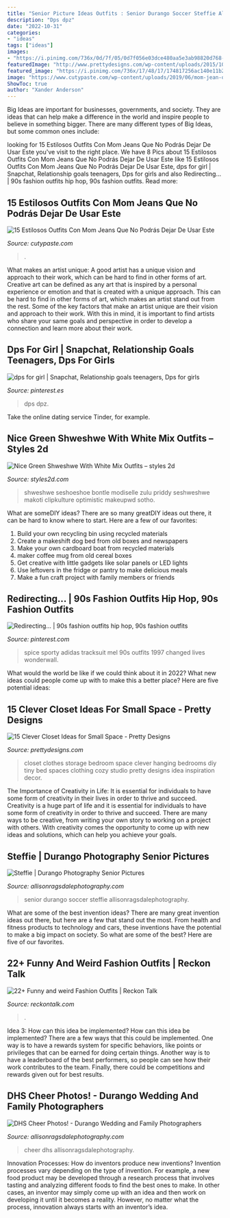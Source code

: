 ```yaml
---
title: "Senior Picture Ideas Outfits : Senior Durango Soccer Steffie Allisonragsdalephotography"
description: "Dps dpz"
date: "2022-10-31"
categories:
- "ideas"
tags: ["ideas"]
images:
- "https://i.pinimg.com/736x/0d/7f/05/0d7f056e03dce480aa5e3ab98820d768--partie-s-style.jpg"
featuredImage: "http://www.prettydesigns.com/wp-content/uploads/2015/10/Clothes-Storage.jpg"
featured_image: "https://i.pinimg.com/736x/17/48/17/174817256ac140e11b2034ac20ca718d.jpg"
image: "https://www.cutypaste.com/wp-content/uploads/2019/06/mom-jean-outfits-for-winter-272686-1542377630837-main.500x0c.jpg"
ShowToc: true
author: "Xander Anderson"
---
```



Big Ideas are important for businesses, governments, and society. They are ideas that can help make a difference in the world and inspire people to believe in something bigger. There are many different types of Big Ideas, but some common ones include: 

	

		
looking for 15 Estilosos Outfits Con Mom Jeans Que No Podrás Dejar De Usar Este you've visit to the right place. We have 8 Pics about 15 Estilosos Outfits Con Mom Jeans Que No Podrás Dejar De Usar Este like 15 Estilosos Outfits Con Mom Jeans Que No Podrás Dejar De Usar Este, dps for girl | Snapchat, Relationship goals teenagers, Dps for girls and also Redirecting... | 90s fashion outfits hip hop, 90s fashion outfits. Read more:
		
    
## 15 Estilosos Outfits Con Mom Jeans Que No Podrás Dejar De Usar Este

<img loading=lazy src="https://www.cutypaste.com/wp-content/uploads/2019/06/mom-jean-outfits-for-winter-272686-1542377630837-main.500x0c.jpg" onerror="this.onerror=null;this.src='https://tse3.mm.bing.net/th?id=OIP.oJoRBl0YqM47NqQMyUYoYgHaLH&amp;pid=15.1';" alt="15 Estilosos Outfits Con Mom Jeans Que No Podrás Dejar De Usar Este">

_Source: cutypaste.com_

>. 

	

What makes an artist unique: A good artist has a unique vision and approach to their work, which can be hard to find in other forms of art.
Creative art can be defined as any art that is inspired by a personal experience or emotion and that is created with a unique approach. This can be hard to find in other forms of art, which makes an artist stand out from the rest. Some of the key factors that make an artist unique are their vision and approach to their work. With this in mind, it is important to find artists who share your same goals and perspective in order to develop a connection and learn more about their work.

    
## Dps For Girl | Snapchat, Relationship Goals Teenagers, Dps For Girls

<img loading=lazy src="https://i.pinimg.com/736x/17/48/17/174817256ac140e11b2034ac20ca718d.jpg" onerror="this.onerror=null;this.src='https://tse2.mm.bing.net/th?id=OIP.avRfCyCXuKp489NCwzU1BgHaNK&amp;pid=15.1';" alt="dps for girl | Snapchat, Relationship goals teenagers, Dps for girls">

_Source: pinterest.es_

>dps dpz. 

	

Take the online dating service Tinder, for example.

    
## Nice Green Shweshwe With White Mix Outfits – Styles 2d

<img loading=lazy src="https://styles2d.com/wp-content/uploads/2019/12/screenshot-157061639684kng.png" onerror="this.onerror=null;this.src='https://tse4.mm.bing.net/th?id=OIP.vjjuuFygKNiQzp6HsBIoUQHaJR&amp;pid=15.1';" alt="Nice Green Shweshwe With White Mix Outfits – styles 2d">

_Source: styles2d.com_

>shweshwe seshoeshoe bontle modiselle zulu priddy seshweshwe makoti clipkulture optimistic makeupwd sotho. 

	

What are someDIY ideas?
There are so many greatDIY ideas out there, it can be hard to know where to start. Here are a few of our favorites: 
1. Build your own recycling bin using recycled materials 
2. Create a makeshift dog bed from old boxes and newspapers 
3. Make your own cardboard boat from recycled materials 
4. maker coffee mug from old cereal boxes 
5. Get creative with little gadgets like solar panels or LED lights 
6. Use leftovers in the fridge or pantry to make delicious meals 
7. Make a fun craft project with family members or friends 

    
## Redirecting... | 90s Fashion Outfits Hip Hop, 90s Fashion Outfits

<img loading=lazy src="https://i.pinimg.com/736x/0d/7f/05/0d7f056e03dce480aa5e3ab98820d768--partie-s-style.jpg" onerror="this.onerror=null;this.src='https://tse3.mm.bing.net/th?id=OIP.KilnDXL5IVYHjmrZtDpiFQHaLI&amp;pid=15.1';" alt="Redirecting... | 90s fashion outfits hip hop, 90s fashion outfits">

_Source: pinterest.com_

>spice sporty adidas tracksuit mel 90s outfits 1997 changed lives wonderwall. 

	

What would the world be like if we could think about it in 2022? What new ideas could people come up with to make this a better place? Here are five potential ideas:

    
## 15 Clever Closet Ideas For Small Space - Pretty Designs

<img loading=lazy src="http://www.prettydesigns.com/wp-content/uploads/2015/10/Clothes-Storage.jpg" onerror="this.onerror=null;this.src='https://tse1.mm.bing.net/th?id=OIP.1aTzA40VQhfVq9wn073BxQHaLF&amp;pid=15.1';" alt="15 Clever Closet Ideas for Small Space - Pretty Designs">

_Source: prettydesigns.com_

>closet clothes storage bedroom space clever hanging bedrooms diy tiny bed spaces clothing cozy studio pretty designs idea inspiration decor. 

	

The Importance of Creativity in Life: It is essential for individuals to have some form of creativity in their lives in order to thrive and succeed.
Creativity is a huge part of life and it is essential for individuals to have some form of creativity in order to thrive and succeed. There are many ways to be creative, from writing your own story to working on a project with others. With creativity comes the opportunity to come up with new ideas and solutions, which can help you achieve your goals.

    
## Steffie | Durango Photography Senior Pictures

<img loading=lazy src="https://allisonragsdalephotography.com/wp-content/uploads/2013/05/allisonragsdalephotography-11.jpg" onerror="this.onerror=null;this.src='https://tse3.mm.bing.net/th?id=OIP.ZEzp4iK0rZP84jD_ZeQsTAHaLI&amp;pid=15.1';" alt="Steffie | Durango Photography Senior Pictures">

_Source: allisonragsdalephotography.com_

>senior durango soccer steffie allisonragsdalephotography. 

	

What are some of the best invention ideas?
There are many great invention ideas out there, but here are a few that stand out the most. From health and fitness products to technology and cars, these inventions have the potential to make a big impact on society. So what are some of the best? Here are five of our favorites.

    
## 22+ Funny And Weird Fashion Outfits | Reckon Talk

<img loading=lazy src="https://www.reckontalk.com/wp-content/uploads/2018/02/crazyfashion-fail-weird-fashion.jpg" onerror="this.onerror=null;this.src='https://tse4.mm.bing.net/th?id=OIP.KQfwvYkCaHQd7QdPygMj7QAAAA&amp;pid=15.1';" alt="22+ Funny and weird Fashion Outfits | Reckon Talk">

_Source: reckontalk.com_

>. 

	

Idea 3: How can this idea be implemented?
How can this idea be implemented? 
There are a few ways that this could be implemented. One way is to have a rewards system for specific behaviors, like points or privileges that can be earned for doing certain things. Another way is to have a leaderboard of the best performers, so people can see how their work contributes to the team. Finally, there could be competitions and rewards given out for best results.

    
## DHS Cheer Photos! - Durango Wedding And Family Photographers

<img loading=lazy src="https://allisonragsdalephotography.com/wp-content/uploads/2015/03/DSC3678-1024x731.jpg" onerror="this.onerror=null;this.src='https://tse2.mm.bing.net/th?id=OIP.hyphIzAffshCPQWjTI1UbwHaFS&amp;pid=15.1';" alt="DHS Cheer Photos! - Durango Wedding and Family Photographers">

_Source: allisonragsdalephotography.com_

>cheer dhs allisonragsdalephotography. 

	

Innovation Processes: How do inventors produce new inventions?
Invention processes vary depending on the type of invention. For example, a new food product may be developed through a research process that involves tasting and analyzing different foods to find the best ones to make. In other cases, an inventor may simply come up with an idea and then work on developing it until it becomes a reality. However, no matter what the process, innovation always starts with an inventor’s idea.

